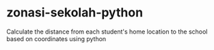# zonasi-sekolah-python
Calculate the distance from each student's home location to the school based on coordinates using python
